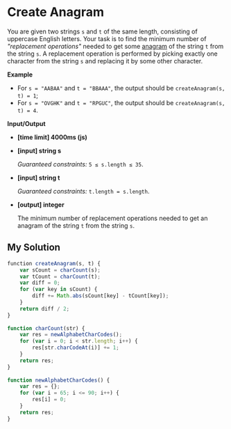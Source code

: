 # Create Anagram
﻿You are given two strings `s` and `t` of the same length, consisting of uppercase English letters. Your task is to find the minimum number of _"replacement operations"_ needed to get some [anagram](keyword://anagram) of the string `t` from the string `s`. A replacement operation is performed by picking exactly one character from the string `s` and replacing it by some other character.

**Example**

*   For `s = "AABAA"` and `t = "BBAAA"`, the output should be
    `createAnagram(s, t) = 1`;
*   For `s = "OVGHK"` and `t = "RPGUC"`, the output should be
    `createAnagram(s, t) = 4`.

**Input/Output**

*   **[time limit] 4000ms (js)**

*   **[input] string s**

    _Guaranteed constraints:_
    `5 ≤ s.length ≤ 35`.

*   **[input] string t**

    _Guaranteed constraints:_
    `t.length = s.length`.

*   **[output] integer**

    The minimum number of replacement operations needed to get an anagram of the string `t` from the string `s`.


## My Solution
```javascript
﻿function createAnagram(s, t) {
    var sCount = charCount(s);
    var tCount = charCount(t);
    var diff = 0;
    for (var key in sCount) {
        diff += Math.abs(sCount[key] - tCount[key]);
    }
    return diff / 2;
}
​
function charCount(str) {
    var res = newAlphabetCharCodes();
    for (var i = 0; i < str.length; i++) {
        res[str.charCodeAt(i)] += 1;
    }
    return res;
}
         
function newAlphabetCharCodes() {
    var res = {};
    for (var i = 65; i <= 90; i++) {
        res[i] = 0;
    }
    return res;
}
```
